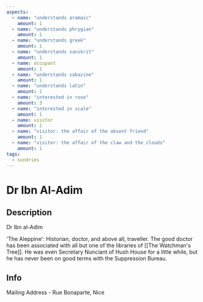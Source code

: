```yaml
---
aspects: 
  - name: "understands aramaic"
    amount: 1
  - name: "understands phrygian"
    amount: 1
  - name: "understands greek"
    amount: 1
  - name: "understands sanskrit"
    amount: 1
  - name: occupant
    amount: 1
  - name: "understands sabazine"
    amount: 1
  - name: "understands latin"
    amount: 1
  - name: "interested in rose"
    amount: 3
  - name: "interested in scale"
    amount: 1
  - name: visitor
    amount: 1
  - name: "visitor: the affair of the absent friend"
    amount: 1
  - name: "visitor: the affair of the claw and the clouds"
    amount: 1
tags:
  - sundries
---
```

# Dr Ibn Al-Adim
## Description
Dr Ibn al-Adim

'The Aleppine': Historian, doctor, and above all, traveller. The good doctor has been associated with all but one of the libraries of [[The Watchman's Tree]]. He was even Secretary Nunciant of Hush House for a little while, but he has never been on good terms with the Suppression Bureau. 

## Info

Mailing Address - Rue Bonaparte, Nice

